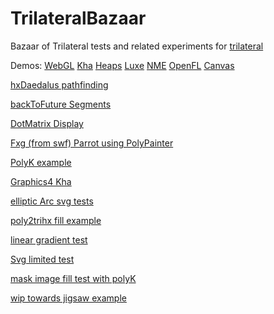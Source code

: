 # TrilateralBazaar
Bazaar of Trilateral tests and related experiments for [trilateral](https://github.com/nanjizal/trilateral/)

Demos: 
[WebGL](https://nanjizal.github.io/TrilateralBazaar/demo/binWebGL/)
[Kha](https://nanjizal.github.io/TrilateralBazaar/toolkitTest/build/html5/)
[Heaps](https://nanjizal.github.io/TrilateralBazaar/toolkitTest/binHeaps/)
[Luxe](https://nanjizal.github.io/TrilateralBazaar/toolkitTest/binLuxe/web/)
[NME](https://nanjizal.github.io/TrilateralBazaar/toolkitTest/binNme/jsprime/TestFlash/)
[OpenFL](https://nanjizal.github.io/TrilateralBazaar/toolkitTest/openFL/)
[Canvas](https://nanjizal.github.io/TrilateralBazaar/toolkitTest/binCanvas/?a=refresh)


[hxDaedalus pathfinding](https://nanjizal.github.io/TrilateralBazaar/hxDaedalusTest/binWebGL/)

[backToFuture Segments](https://nanjizal.github.io/TrilateralBazaar/segmentTest/build/html5/)

[DotMatrix Display](https://nanjizal.github.io/TrilateralBazaar/dotMatrixTest/build/html5/index.html)

[Fxg (from swf) Parrot using PolyPainter ](https://nanjizal.github.io/TrilateralBazaar/fxgTest/build/html5/index.html)

[PolyK example](http://nanjizal.github.io/TrilateralBazaar/polyKTest/build/html5/index.html)

[Graphics4 Kha](http://nanjizal.github.io/TrilateralBazaar/khaGraphics4Test/build/html5/index.html)

[elliptic Arc svg tests](http://nanjizal.github.io/TrilateralBazaar/ellipticalArc/build/html5/index.html)

[poly2trihx fill example](http://nanjizal.github.io/TrilateralBazaar/poly2trihxTest/build/html5/index.html)

[linear gradient test](http://nanjizal.github.io/TrilateralBazaar/linearGradient/build/html5/index.html)

[Svg limited test](http://nanjizal.github.io/TrilateralBazaar/svgTest/build/html5/index.html)

[mask image fill test with polyK](http://nanjizal.github.io/TrilateralBazaar/imageFill/build/html5/index.html)

[wip towards jigsaw example](http://nanjizal.github.io/TrilateralBazaar/jigsawX/build/html5/index.html)
